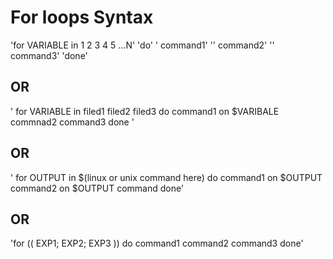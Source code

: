 # For loops Syntax

'for VARIABLE in 1 2 3 4 5 ...N'
'do'
'	command1'
''	command2'
''	command3'
'done'

## OR

' for VARIABLE in filed1 filed2 filed3
  do
	command1 on $VARIBALE
	commnad2
	command3
  done '

## OR

' for OUTPUT in $(linux or unix command here)
 do
	command1 on $OUTPUT
	command2 on $OUTPUT
	command
done'

## OR

'for (( EXP1; EXP2; EXP3 ))
do
	command1
	command2
	command3
done'
